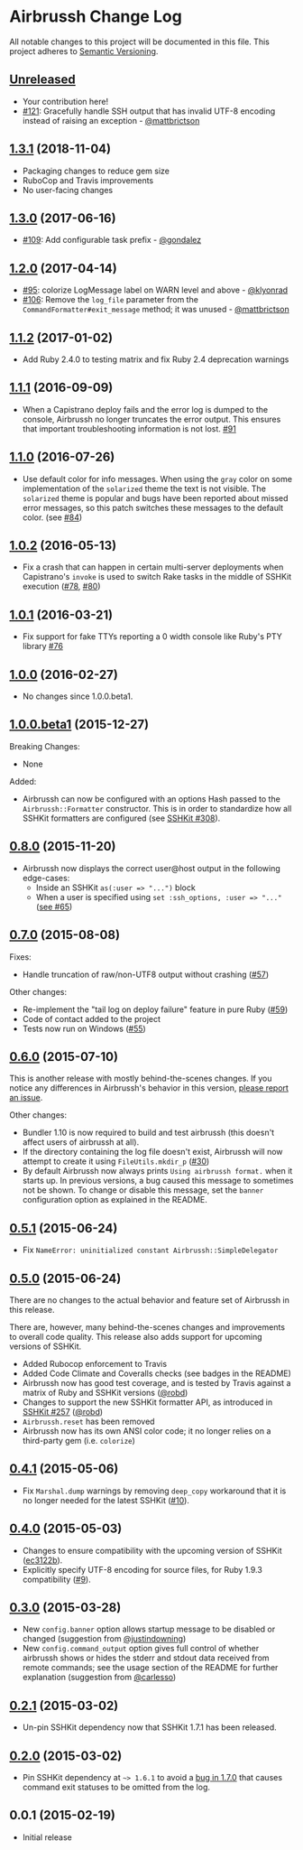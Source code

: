 # Airbrussh Change Log

All notable changes to this project will be documented in this file. This project adheres to [Semantic Versioning][Semver].

## [Unreleased]

* Your contribution here!
* [#121](https://github.com/mattbrictson/airbrussh/pull/121): Gracefully handle SSH output that has invalid UTF-8 encoding instead of raising an exception - [@mattbrictson](https://github.com/mattbrictson)

## [1.3.1][] (2018-11-04)

* Packaging changes to reduce gem size
* RuboCop and Travis improvements
* No user-facing changes

## [1.3.0][] (2017-06-16)

* [#109](https://github.com/mattbrictson/airbrussh/pull/109): Add configurable task prefix - [@gondalez](https://github.com/gondalez)

## [1.2.0][] (2017-04-14)

* [#95](https://github.com/mattbrictson/airbrussh/pull/95): colorize LogMessage label on WARN level and above - [@klyonrad](https://github.com/klyonrad)
* [#106](https://github.com/mattbrictson/airbrussh/pull/106): Remove the `log_file` parameter from the `CommandFormatter#exit_message` method; it was unused - [@mattbrictson](https://github.com/mattbrictson)

## [1.1.2][] (2017-01-02)

* Add Ruby 2.4.0 to testing matrix and fix Ruby 2.4 deprecation warnings

## [1.1.1][] (2016-09-09)

* When a Capistrano deploy fails and the error log is dumped to the console,
  Airbrussh no longer truncates the error output. This ensures that important
  troubleshooting information is not lost.
  [#91](https://github.com/mattbrictson/airbrussh/issues/91)

## [1.1.0][] (2016-07-26)

* Use default color for info messages.
  When using the `gray` color on some implementation of the `solarized`
  theme the text is not visible. The `solarized` theme is popular and
  bugs have been reported about missed error messages, so this patch
  switches these messages to the default color.
  (see [#84](https://github.com/mattbrictson/airbrussh/issues/84))

## [1.0.2][] (2016-05-13)

* Fix a crash that can happen in certain multi-server deployments when
  Capistrano's `invoke` is used to switch Rake tasks in the middle of SSHKit
  execution ([#78](https://github.com/mattbrictson/airbrussh/issues/78),
  [#80](https://github.com/mattbrictson/airbrussh/pull/80))

## [1.0.1][] (2016-03-21)

* Fix support for fake TTYs reporting a 0 width console like Ruby's PTY library [#76](https://github.com/mattbrictson/airbrussh/pull/76)

## [1.0.0][] (2016-02-27)

* No changes since 1.0.0.beta1.

## [1.0.0.beta1][] (2015-12-27)

Breaking Changes:

* None

Added:

* Airbrussh can now be configured with an options Hash passed to the
  `Airbrussh::Formatter` constructor. This is in order to standardize how all
  SSHKit formatters are configured
  (see [SSHKit #308](https://github.com/capistrano/sshkit/pull/308)).

## [0.8.0][] (2015-11-20)

* Airbrussh now displays the correct user@host output in the following edge-cases:
    * Inside an SSHKit `as(:user => "...")` block
    * When a user is specified using `set :ssh_options, :user => "..."` ([see #65](https://github.com/mattbrictson/airbrussh/issues/65))

## [0.7.0][] (2015-08-08)

Fixes:

* Handle truncation of raw/non-UTF8 output without crashing ([#57](https://github.com/mattbrictson/airbrussh/issues/57))

Other changes:

* Re-implement the "tail log on deploy failure" feature in pure Ruby ([#59](https://github.com/mattbrictson/airbrussh/issues/59))
* Code of contact added to the project
* Tests now run on Windows ([#55](https://github.com/mattbrictson/airbrussh/issues/55))

## [0.6.0][] (2015-07-10)

This is another release with mostly behind-the-scenes changes. If you notice any differences in Airbrussh's behavior in this version, [please report an issue](https://github.com/mattbrictson/airbrussh/issues).

Other changes:

* Bundler 1.10 is now required to build and test airbrussh (this doesn't affect users of airbrussh at all).
* If the directory containing the log file doesn't exist, Airbrussh will now attempt to create it using `FileUtils.mkdir_p` ([#30](https://github.com/mattbrictson/airbrussh/issues/30))
* By default Airbrussh now always prints `Using airbrussh format.` when it starts up. In previous versions, a bug caused this message to sometimes not be shown. To change or disable this message, set the `banner` configuration option as explained in the README.

## [0.5.1][] (2015-06-24)

* Fix `NameError: uninitialized constant Airbrussh::SimpleDelegator`

## [0.5.0][] (2015-06-24)

There are no changes to the actual behavior and feature set of Airbrussh in this release.

There are, however, many behind-the-scenes changes and improvements to overall code quality. This release also adds support for upcoming versions of SSHKit.

* Added Rubocop enforcement to Travis
* Added Code Climate and Coveralls checks (see badges in the README)
* Airbrussh now has good test coverage, and is tested by Travis against a matrix of Ruby and SSHKit versions ([@robd](https://github.com/robd))
* Changes to support the new SSHKit formatter API, as introduced in [SSHKit #257](https://github.com/capistrano/sshkit/pull/257) ([@robd](https://github.com/robd))
* `Airbrussh.reset` has been removed
* Airbrussh now has its own ANSI color code; it no longer relies on a third-party gem (i.e. `colorize`)

## [0.4.1][] (2015-05-06)

* Fix `Marshal.dump` warnings by removing `deep_copy` workaround that it is no longer needed for the latest SSHKit ([#10](https://github.com/mattbrictson/airbrussh/issues/10)).

## [0.4.0][] (2015-05-03)

* Changes to ensure compatibility with the upcoming version of SSHKit ([ec3122b](https://github.com/mattbrictson/airbrussh/commit/ec3122b101de53f2304723da842d5c8b6f70f4f3)).
* Explicitly specify UTF-8 encoding for source files, for Ruby 1.9.3 compatibility ([#9](https://github.com/mattbrictson/airbrussh/issues/9)).

## [0.3.0][] (2015-03-28)

* New `config.banner` option allows startup message to be disabled or changed (suggestion from [@justindowning](https://github.com/justindowning))
* New `config.command_output` option gives full control of whether airbrussh shows or hides the stderr and stdout data received from remote commands; see the usage section of the README for further explanation (suggestion from [@carlesso](https://github.com/carlesso))

## [0.2.1][] (2015-03-02)

* Un-pin SSHKit dependency now that SSHKit 1.7.1 has been released.

## [0.2.0][] (2015-03-02)

* Pin SSHKit dependency at `~> 1.6.1` to avoid a [bug in 1.7.0](https://github.com/capistrano/sshkit/issues/226) that causes command exit statuses to be omitted from the log.

## 0.0.1 (2015-02-19)

* Initial release

[Semver]: http://semver.org
[Unreleased]: https://github.com/mattbrictson/airbrussh/compare/v1.3.1...HEAD
[1.3.1]: https://github.com/mattbrictson/airbrussh/compare/v1.3.0...v1.3.1
[1.3.0]: https://github.com/mattbrictson/airbrussh/compare/v1.2.0...v1.3.0
[1.2.0]: https://github.com/mattbrictson/airbrussh/compare/v1.1.2...v1.2.0
[1.1.2]: https://github.com/mattbrictson/airbrussh/compare/v1.1.1...v1.1.2
[1.1.1]: https://github.com/mattbrictson/airbrussh/compare/v1.1.0...v1.1.1
[1.1.0]: https://github.com/mattbrictson/airbrussh/compare/v1.0.2...v1.1.0
[1.0.2]: https://github.com/mattbrictson/airbrussh/compare/v1.0.1...v1.0.2
[1.0.1]: https://github.com/mattbrictson/airbrussh/compare/v1.0.0...v1.0.1
[1.0.0]: https://github.com/mattbrictson/airbrussh/compare/v1.0.0.beta1...v1.0.0
[1.0.0.beta1]: https://github.com/mattbrictson/airbrussh/compare/v0.8.0...v1.0.0.beta1
[0.8.0]: https://github.com/mattbrictson/airbrussh/compare/v0.7.0...v0.8.0
[0.7.0]: https://github.com/mattbrictson/airbrussh/compare/v0.6.0...v0.7.0
[0.6.0]: https://github.com/mattbrictson/airbrussh/compare/v0.5.1...v0.6.0
[0.5.1]: https://github.com/mattbrictson/airbrussh/compare/v0.5.0...v0.5.1
[0.5.0]: https://github.com/mattbrictson/airbrussh/compare/v0.4.1...v0.5.0
[0.4.1]: https://github.com/mattbrictson/airbrussh/compare/v0.4.0...v0.4.1
[0.4.0]: https://github.com/mattbrictson/airbrussh/compare/v0.3.0...v0.4.0
[0.3.0]: https://github.com/mattbrictson/airbrussh/compare/v0.2.1...v0.3.0
[0.2.1]: https://github.com/mattbrictson/airbrussh/compare/v0.2.0...v0.2.1
[0.2.0]: https://github.com/mattbrictson/airbrussh/compare/v0.0.1...v0.2.0

